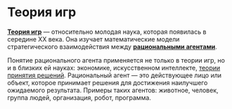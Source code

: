 # Теория игр

[**Теория игр**](https://ru.wikipedia.org/wiki/Теория_игр) — относительно молодая наука, которая появилась в середине XX века. Она изучает математические модели стратегического взаимодействия между [**рациональными агентами**](https://ru.wikipedia.org/wiki/Рациональный_агент).

Понятие рационального агента применяется не только в теории игр, но и в близких ей науках: экономике, искусственном интеллекте, [теории принятия решений](https://ru.wikipedia.org/wiki/Теория_принятия_решений). Рациональный агент — это действующее лицо или объект, которое принимает решения для достижения наилучшего ожидаемого результата. Примеры таких агентов: животное, человек, группа людей, организация, робот, программа.